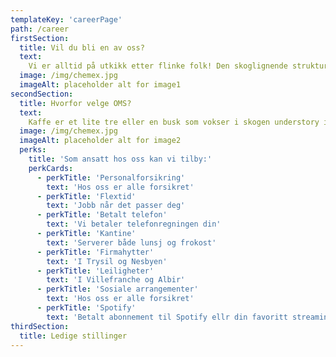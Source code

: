 ```yaml
---
templateKey: 'careerPage'
path: /career
firstSection: 
  title: Vil du bli en av oss?
  text:
    Vi er alltid på utkikk etter flinke folk! Den skoglignende strukturen i skygge kaffebarer gir habitat for et stort antall trekkende og bosatt arter. Kaffe med en opprinnelse er kaffe som vokser innenfor en enkelt kjent geografisk opprinnelse. Noen ganger er dette en enkelt gård eller en bestemt samling av bønner fra et enkelt land.
  image: /img/chemex.jpg
  imageAlt: placeholder alt for image1
secondSection:
  title: Hvorfor velge OMS?
  text: 
    Kaffe er et lite tre eller en busk som vokser i skogen understory i sin ville form, og tradisjonelt ble dyrket kommersielt under andre trær som ga skygge. Den skoglignende strukturen i skygge kaffebarer gir habitat for et stort antall trekkende og bosatt arter. Kaffe med en opprinnelse er kaffe som vokser innenfor en enkelt kjent geografisk opprinnelse. Noen ganger er dette en enkelt gård eller en bestemt samling av bønner fra et enkelt land. Navnet på kaffen er da vanligvis stedet det ble dyrket til hvilken grad som er tilgjengelig.
  image: /img/chemex.jpg
  imageAlt: placeholder alt for image2
  perks: 
    title: 'Som ansatt hos oss kan vi tilby:'
    perkCards:
      - perkTitle: 'Personalforsikring'
        text: 'Hos oss er alle forsikret'
      - perkTitle: 'Flextid'
        text: 'Jobb når det passer deg'
      - perkTitle: 'Betalt telefon'
        text: 'Vi betaler telefonregningen din'
      - perkTitle: 'Kantine'
        text: 'Serverer både lunsj og frokost'
      - perkTitle: 'Firmahytter'
        text: 'I Trysil og Nesbyen'
      - perkTitle: 'Leiligheter'
        text: 'I Villefranche og Albir'
      - perkTitle: 'Sosiale arrangementer'
        text: 'Hos oss er alle forsikret'
      - perkTitle: 'Spotify'
        text: 'Betalt abonnement til Spotify ellr din favoritt streamingtjeneste'
thirdSection: 
  title: Ledige stillinger
---
```

